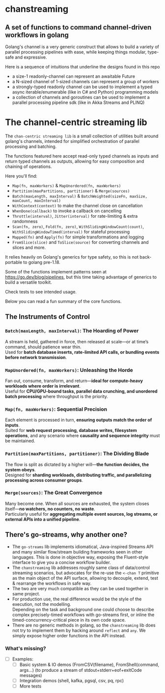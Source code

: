 # chanstreaming

## A set of functions to command channel-driven workflows in golang

Golang's channel is a very generic construct that allows to build a variety of parallel processing pipelines with ease, while keeping things modular, type-safe and expressive.

Here is a sequence of intuitions that underline the designs found in this repo
- a size-1 readonly-channel can represent an awaitable Future
- a N-sized channel of 1-sized channels can represent a group of workers
- a strongly-typed readonly channel can be used to implement a typed async iterable/enumerable (like in C# and Python) programming models
- a collection of channels and goroutines can be used to implement a parallel processing pipeline sdk (like in Akka Streams and PLINQ)

# The channel-centric streaming lib

The `chan-centric streaming lib` is a small collection of utilities built around golang's channels, intended for simplified orchestration of parallel processing and batching.

The functions featured here accept read-only typed channels as inputs and return typed channels as outputs, allowing for easy composition and chaining of operations.

Here you'll find:
- `Map(fn, maxWorkers)` & `MapUnordered(fn, maxWorkers)`
- `Partition(maxPartitions, partitioner)` & `Merge(sources)`
- `Batch(maxLength, maxInterval)` & `BatchWeighted(sizeFn, maxSize, maxCount, maxInterval)`
- `WithContext(context)` to make the channel close on cancellation
- `WhenDone(callback)` to invoke a callback on cancelling
- `Throttle(interval)`, `Jitter(interval)` for rate-limiting & extra randomness
- `Scan(fn, zero)`, `Fold(fn, zero)`, `WithSlidingWindowCount(count)`, `WithSlidingWindowTimed(interval)` for stateful processing
- `Mapped(fn)` and `Apply(fn)` for simple transformations and logging
- `FromSlice(slice)` and `ToSlice(source)` for converting channels and slices and more.

It relies heavily on Golang's generics for type safety, so this is not back-portable to golang pre-1.18.

Some of the functions implement patterns seen at https://go.dev/blog/pipelines, but this time taking advantage of generics to build a versatile toolkit.

Check tests to see intended usage.

Below you can read a fun summary of the core functions.

## The Instruments of Control

### **`Batch(maxLength, maxInterval)`: The Hoarding of Power**
A stream is held, gathered in force, then released at scale—or at time’s command, should patience wear thin.  
Used for **batch database inserts, rate-limited API calls, or bundling events before network transmission**.

### **`MapUnordered(fn, maxWorkers)`: Unleashing the Horde**
Fan out, consume, transform, and return—**ideal for compute-heavy workloads where order is irrelevant**.  
Useful for **CPU/GPU-bound tasks, parallel data crunching, and unordered batch processing** where throughput is the priority.

### **`Map(fn, maxWorkers)`: Sequential Precision**
Each element is processed in turn, **ensuring outputs match the order of inputs**.  
Suited for **web request processing, database writes, filesystem operations**, and any scenario where **causality and sequence integrity** must be maintained.

### **`Partition(maxPartitions, partitioner)`: The Dividing Blade**
The flow is split as dictated by a higher will—**the function decides, the system obeys**.  
Designed for **sharding workloads, distributing traffic, and parallelizing processing across consumer groups**.

### **`Merge(sources)`: The Great Convergence**
Many become one. When all sources are exhausted, the system closes itself—**no watchers, no counters, no waste**.  
Particularly useful for **aggregating multiple event sources, log streams, or external APIs into a unified pipeline**.

## There's go-streams, why another one?
- The `go-streams` lib implements idiomatical, Java-inspired Streams API and many similar flow/stream building frameworks seen in other languages. This is done in objective way, exposing the Fluent-style interface to give you a concise workflow builder.
- The `chanstreaming` lib addresses roughly same class of data/control streaming scenarios, but advocates for the re-use the `<-chan T` primitive as the main object of the API surface, allowing to decouple, extend, test & rearrange the workflows in safe way.
- The two are very much compatible as they can be used together in same project.
- For production use, the real difference would be the style of the execution, not the modelling.   
  Depending on the task and background one could choose to describe complex precisely-timed workflows with go-streams first, or inline the timed-concurrency-critical piece in its own code space.
- There are no generic methods in golang, so the `chanstreaming` lib does not try to implement them by hacking around `reflect` and `any`. We simply expose higher order functions in the API instead.

### What's missing?
- [ ] Examples:
  - [ ] Basic system & IO demos (FromCSV(filename), FromShell(command, args...) (to produce a stream of stdout+stderr+eof+exitCode messages)
  - [ ] Integration demos (shell, kafka, pgsql, csv, pq, rpc)
  - [ ] More tests
